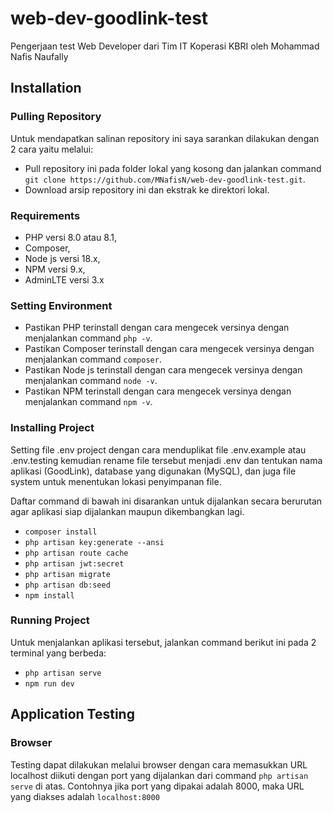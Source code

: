 # web-dev-goodlink-test
Pengerjaan test Web Developer dari Tim IT Koperasi KBRI oleh Mohammad Nafis Naufally

## Installation

### Pulling Repository

Untuk mendapatkan salinan repository ini saya sarankan dilakukan dengan 2 cara yaitu melalui:
- Pull repository ini pada folder lokal yang kosong dan jalankan command 
`` git clone https://github.com/MNafisN/web-dev-goodlink-test.git ``.
- Download arsip repository ini dan ekstrak ke direktori lokal.

### Requirements

- PHP versi 8.0 atau 8.1,
- Composer,
- Node js versi 18.x,
- NPM versi 9.x,
- AdminLTE versi 3.x

### Setting Environment

- Pastikan PHP terinstall dengan cara mengecek versinya dengan menjalankan command `` php -v ``.
- Pastikan Composer terinstall dengan cara mengecek versinya dengan menjalankan command `` composer ``.
- Pastikan Node js terinstall dengan cara mengecek versinya dengan menjalankan command `` node -v ``.
- Pastikan NPM terinstall dengan cara mengecek versinya dengan menjalankan command `` npm -v ``.

### Installing Project

Setting file .env project dengan cara menduplikat file .env.example atau .env.testing kemudian rename file tersebut menjadi .env dan tentukan nama aplikasi (GoodLink), database yang digunakan (MySQL), dan juga file system untuk menentukan lokasi penyimpanan file.

Daftar command di bawah ini disarankan untuk dijalankan secara berurutan agar aplikasi siap dijalankan maupun dikembangkan lagi.
- `` composer install ``
- `` php artisan key:generate --ansi ``
- `` php artisan route cache ``
- `` php artisan jwt:secret ``
- `` php artisan migrate ``
- `` php artisan db:seed ``
- `` npm install ``

### Running Project

Untuk menjalankan aplikasi tersebut, jalankan command berikut ini pada 2 terminal yang berbeda:
- `` php artisan serve ``
- `` npm run dev ``

## Application Testing

### Browser

Testing dapat dilakukan melalui browser dengan cara memasukkan URL localhost diikuti dengan port yang dijalankan dari command `` php artisan serve `` di atas. Contohnya jika port yang dipakai adalah 8000, maka URL yang diakses adalah `` localhost:8000 ``
